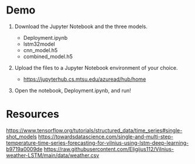 # Demo

1. Download the Jupyter Notebook and the three models.
    - Deployment.ipynb
    - lstm32model
    - cnn_model.h5
    - combined_model.h5
    
2. Upload the files to a Jupyter Notebook environment of your choice.
    - https://jupyterhub.cs.mtsu.edu/azuread/hub/home

3. Open the notebook, Deployment.ipynb, and run!

# Resources

https://www.tensorflow.org/tutorials/structured_data/time_series#single-shot_models
https://towardsdatascience.com/single-and-multi-step-temperature-time-series-forecasting-for-vilnius-using-lstm-deep-learning-b9719a0009de
https://raw.githubusercontent.com/Eligijus112/Vilnius-weather-LSTM/main/data/weather.csv
